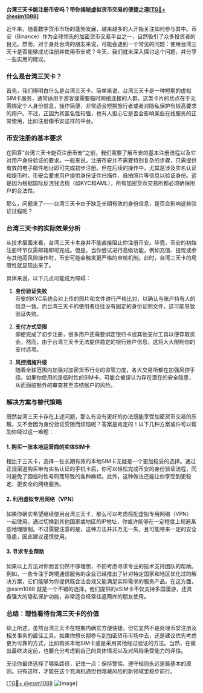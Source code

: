 **台湾三天卡能注册币安吗？带你揭秘虚拟货币交易的便捷之道[[TG💪+ @esim1088](https://t.me/s/esim1088)]**

近年来，随着数字货币市场的蓬勃发展，越来越多的人开始关注如何参与其中。币安（Binance）作为全球领先的加密货币交易平台之一，自然吸引了众多投资者的目光。然而，对于身处台湾的朋友来说，可能会遇到一个常见的问题：使用台湾三天卡是否能够成功注册并使用币安呢？今天，我们就来深入探讨这个问题，并分享一些实用的建议。

### **什么是台湾三天卡？**

首先，我们得明白什么是台湾三天卡。简单来说，台湾三天卡是一种短期的虚拟SIM卡服务，通常适用于游客或需要临时网络连接的人群。这类卡片的优点在于无需绑定个人身份信息，操作简便，非常适合短期旅行者或者对隐私保护有较高要求的用户。不过，正因为其匿名性较强，也有人担心它是否会影响某些在线服务的正常使用，比如注册像币安这样的平台。

### **币安注册的基本要求**

在回答“台湾三天卡能否注册币安”之前，我们需要了解币安的基本注册流程以及它对用户身份验证的要求。一般来说，注册币安并不需要特别复杂的步骤，只需提供有效的电子邮件地址即可完成初步注册。但在后续的操作中，尤其是涉及实名认证和提币时，币安会要求用户提供身份证件扫描件、自拍照片等信息以验证身份。这是因为根据国际反洗钱法规（如KYC和AML），所有加密货币交易所都必须确保用户的合法性。

那么，问题来了——台湾三天卡由于缺乏长期有效的身份信息，是否会影响这些验证过程呢？

### **台湾三天卡的实际效果分析**

从技术层面来看，台湾三天卡本身并不能直接阻止你注册币安。毕竟，币安的初始注册环节仅需邮箱即可完成。但是，当你尝试进行高级功能，例如充值、提现或参与其他高风险操作时，币安可能会触发更严格的审核机制。此时，台湾三天卡的局限性就显现出来了。

具体来说，以下几点可能成为障碍：

1. **身份验证失败**  
   币安的KYC系统会对上传的照片和文件进行严格比对，以确认与账户持有人的信息一致。而台湾三天卡的使用者往往没有固定的身份证明文件，这可能导致验证失败。

2. **支付方式受限**  
   即便完成了初步注册，很多用户还需要绑定银行卡或其他支付工具以便存取资金。然而，由于台湾三天卡无法提供稳定的银行账户信息，这将大大限制你的支付选项。

3. **风控措施升级**  
   随着全球范围内加强对加密货币行业的监管力度，各大交易所都在加强风控手段。如果你使用的是临时性的SIM卡，可能会被误认为存在潜在的安全隐患，从而面临额外的审查甚至冻结账户的风险。

### **解决方案与替代策略**

既然台湾三天卡存在上述问题，那么有没有更好的办法既能享受加密货币交易的乐趣，又不会因为身份验证受阻而烦恼呢？答案是肯定的！以下几种方案或许可以帮助你绕过这一难题：

#### **1. 购买一张本地运营商的实体SIM卡**
相比于三天卡，选择一张长期有效的本地SIM卡无疑是一个更加稳妥的选择。通过正规渠道购买带有实名认证的手机卡后，你可以轻松完成币安的身份验证流程，同时避免了因临时性号码而导致的各种麻烦。此外，这种做法还能让你享受到更稳定、更安全的网络服务。

#### **2. 利用虚拟专用网络（VPN）**
如果你确实希望继续使用台湾三天卡，那么可以考虑搭配虚拟专用网络（VPN）一起使用。通过切换到其他国家或地区的IP地址，你或许能够在一定程度上规避某些地理限制。不过需要注意的是，这种方法并非万无一失，且可能带来一定的安全隐患，因此建议谨慎使用。

#### **3. 寻求专业帮助**
如果以上方法对你而言仍然不够理想，不妨考虑寻求专业的技术支持团队的帮助。例如，一些专注于跨境通信服务的企业已经推出了针对特定国家和地区优化过的解决方案，它们能够为你提供既合法合规又能满足实际需求的服务产品。在这方面，@esim1088 就是一个不错的选择，他们提供的eSIM卡不仅支持多国漫游，还具备强大的隐私保护功能，非常适合经常往返两岸的朋友使用。

### **总结：理性看待台湾三天卡的价值**

综上所述，虽然台湾三天卡在短期内确实方便快捷，但它显然不是处理币安注册及相关事务的最佳工具。如果你想长期参与到加密货币市场中去，还是建议优先考虑更为可靠的方式，比如购买本地SIM卡或是采用其他经过验证的方法。当然，在做出最终决定前，也要充分考虑到自己的具体情况以及对风险承受能力的评估。

无论你最终选择了哪条路径，记住一点：保持警惕、遵守规则永远是最基本的原则。只有这样，才能在这个充满机遇但也暗藏风险的新领域里稳步前行。

[[TG💪+ @esim1088](https://t.me/s/esim1088) ![Image](https://i.postimg.cc/4NQfJmqS/Snipaste-2025-05-13-00-14-12.png)]
